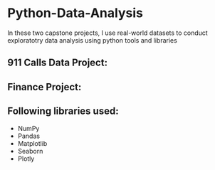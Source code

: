 # Python-Data-Analysis

In these two capstone projects, I use real-world datasets to conduct exploratotry data analysis using python tools and libraries


## 911 Calls Data Project:


## Finance Project:

## Following libraries used:
* NumPy
* Pandas
* Matplotlib
* Seaborn
* Plotly
